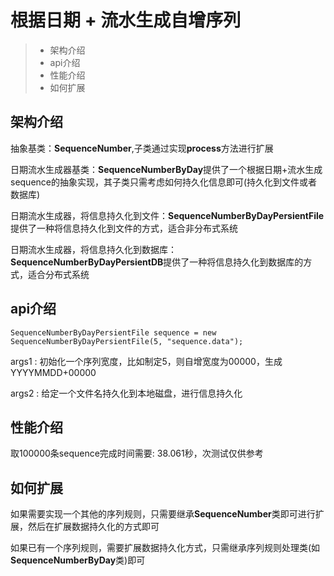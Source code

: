 # 根据日期 + 流水生成自增序列

> * 架构介绍
> * api介绍
> * 性能介绍
> * 如何扩展

## 架构介绍

抽象基类：**SequenceNumber**,子类通过实现**process**方法进行扩展

日期流水生成器基类：**SequenceNumberByDay**提供了一个根据日期+流水生成sequence的抽象实现，其子类只需考虑如何持久化信息即可(持久化到文件或者数据库)

日期流水生成器，将信息持久化到文件：**SequenceNumberByDayPersientFile**提供了一种将信息持久化到文件的方式，适合非分布式系统

日期流水生成器，将信息持久化到数据库：**SequenceNumberByDayPersientDB**提供了一种将信息持久化到数据库的方式，适合分布式系统


## api介绍

```
SequenceNumberByDayPersientFile sequence = new SequenceNumberByDayPersientFile(5, "sequence.data");
```
args1 : 初始化一个序列宽度，比如制定5，则自增宽度为00000，生成YYYYMMDD+00000

args2 : 给定一个文件名持久化到本地磁盘，进行信息持久化


## 性能介绍

取100000条sequence完成时间需要: 38.061秒，次测试仅供参考

## 如何扩展

如果需要实现一个其他的序列规则，只需要继承**SequenceNumber**类即可进行扩展，然后在扩展数据持久化的方式即可

如果已有一个序列规则，需要扩展数据持久化方式，只需继承序列规则处理类(如**SequenceNumberByDay**类)即可
